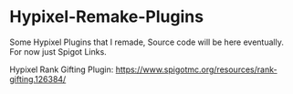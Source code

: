 # Hypixel-Remake-Plugins
Some Hypixel Plugins that I remade, Source code will be here eventually. For now just Spigot Links.


Hypixel Rank Gifting Plugin: https://www.spigotmc.org/resources/rank-gifting.126384/
